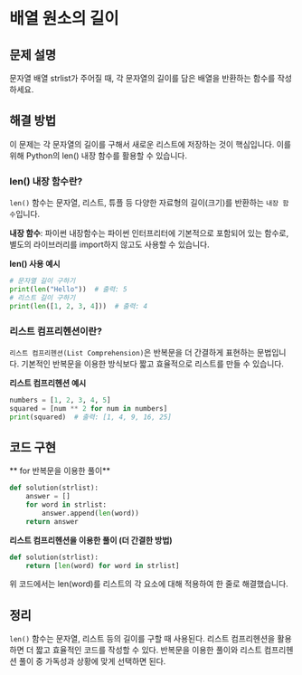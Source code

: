 # 배열 원소의 길이
## 문제 설명
문자열 배열 strlist가 주어질 때, 각 문자열의 길이를 담은 배열을 반환하는 함수를 작성하세요.

## 해결 방법
이 문제는 각 문자열의 길이를 구해서 새로운 리스트에 저장하는 것이 핵심입니다. 이를 위해 Python의 len() 내장 함수를 활용할 수 있습니다.

### len() 내장 함수란?
`len()` 함수는 문자열, 리스트, 튜플 등 다양한 자료형의 길이(크기)를 반환하는 `내장 함수`입니다.

**내장 함수**: 파이썬 내장함수는 파이썬 인터프리터에 기본적으로 포함되어 있는 함수로, 별도의 라이브러리를 import하지 않고도 사용할 수 있습니다.

**len() 사용 예시**
```python
# 문자열 길이 구하기
print(len("Hello"))  # 출력: 5
# 리스트 길이 구하기
print(len([1, 2, 3, 4]))  # 출력: 4
```

### 리스트 컴프리헨션이란?
`리스트 컴프리헨션(List Comprehension)`은 반복문을 더 간결하게 표현하는 문법입니다.
기본적인 반복문을 이용한 방식보다 짧고 효율적으로 리스트를 만들 수 있습니다.

**리스트 컴프리헨션 예시**
```python
numbers = [1, 2, 3, 4, 5]
squared = [num ** 2 for num in numbers]  
print(squared)  # 출력: [1, 4, 9, 16, 25]
```

## 코드 구현
** for 반복문을 이용한 풀이** 
```python
def solution(strlist):
    answer = []
    for word in strlist:
        answer.append(len(word))
    return answer
```

**리스트 컴프리헨션을 이용한 풀이 (더 간결한 방법)**
```python
def solution(strlist):
    return [len(word) for word in strlist]
```
위 코드에서는 len(word)를 리스트의 각 요소에 대해 적용하여 한 줄로 해결했습니다.

## 정리
`len()` 함수는 문자열, 리스트 등의 길이를 구할 때 사용된다.
리스트 컴프리헨션을 활용하면 더 짧고 효율적인 코드를 작성할 수 있다.
반복문을 이용한 풀이와 리스트 컴프리헨션 풀이 중 가독성과 상황에 맞게 선택하면 된다.
